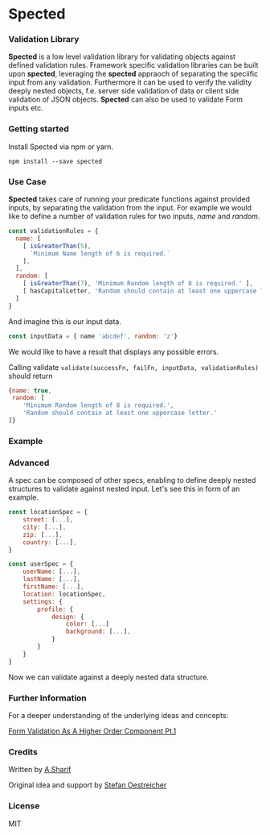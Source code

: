 # Spected

### Validation Library

__Spected__ is a low level validation library for validating objects against defined validation rules.
Framework specific validation libraries can be built upon __spected__, leveraging the __spected__ appraoch of separating the speciific input from any validation.
Furthermore it can be used to verify the validity deeply nested objects, f.e. server side validation of data or client side validation of JSON objects.
__Spected__ can also be used to validate Form inputs etc. 


### Getting started

Install Spected via npm or yarn.


```
npm install --save spected
```

### Use Case
__Spected__ takes care of running your predicate functions against provided inputs, by separating the validation from the input.
For example we would like to define a number of validation rules for two inputs, _name_ and _random_.

```javascript
const validationRules = {
  name: [
    [ isGreaterThan(5),
      `Minimum Name length of 6 is required.`
    ],
  ],
  random: [
    [ isGreaterThan(7), 'Minimum Random length of 8 is required.' ],
    [ hasCapitalLetter, 'Random should contain at least one uppercase letter.' ],
  ]
}
```
And imagine this is our input data.

```javascript
const inputData = { name 'abcdef', random: 'z'}
```

We would like to have a result that displays any possible errors.

Calling validate `validate(successFn, failFn, inputData, validationRules)`
should return
```javascript
{name: true, 
 random: [
    'Minimum Random length of 8 is required.', 
    'Random should contain at least one uppercase letter.' 
]}
```

### Example

### Advanced
A spec can be composed of other specs, enabling to define deeply nested structures to validate against nested input.
Let's see this in form of an example.


```js
const locationSpec = {
    street: [...], 
    city: [...],
    zip: [...],
    country: [...],
}

const userSpec = {
    userName: [...],
    lastName: [...],
    firstName: [...],
    location: locationSpec,
    settings: {
        profile: {
            design: {
                color: [...]
                background: [...],
            }
        }
    }
}   
```

Now we can validate against a deeply nested data structure.

### Further Information

For a deeper understanding of the underlying ideas and concepts:

[Form Validation As A Higher Order Component Pt.1](https://medium.com/javascript-inside/form-validation-as-a-higher-order-component-pt-1-83ac8fd6c1f0)

### Credits
Written by [A.Sharif](https://twitter.com/sharifsbeat)

Original idea and support by [Stefan Oestreicher](https://twitter.com/thinkfunctional)

### License

MIT

